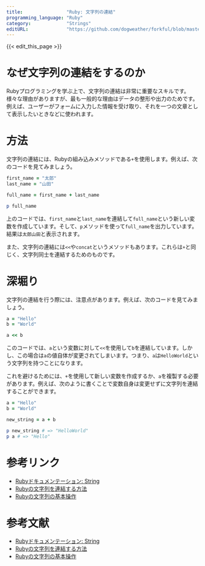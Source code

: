 ```yaml
---
title:                "Ruby: 文字列の連結"
programming_language: "Ruby"
category:             "Strings"
editURL:              "https://github.com/dogweather/forkful/blob/master/content/ja/ruby/concatenating-strings.md"
---
```


{{< edit_this_page >}}

# なぜ文字列の連結をするのか

Rubyプログラミングを学ぶ上で、文字列の連結は非常に重要なスキルです。様々な理由がありますが、最も一般的な理由はデータの整形や出力のためです。例えば、ユーザーがフォームに入力した情報を受け取り、それを一つの文章として表示したいときなどに使われます。

# 方法

文字列の連結には、Rubyの組み込みメソッドである`+`を使用します。例えば、次のコードを見てみましょう。

```Ruby
first_name = "太郎"
last_name = "山田"

full_name = first_name + last_name

p full_name
```

上のコードでは、`first_name`と`last_name`を連結して`full_name`という新しい変数を作成しています。そして、`p`メソッドを使って`full_name`を出力しています。結果は`太郎山田`と表示されます。

また、文字列の連結には`<<`や`concat`というメソッドもあります。これらは`+`と同じく、文字列同士を連結するためのものです。

# 深堀り

文字列の連結を行う際には、注意点があります。例えば、次のコードを見てみましょう。

```Ruby
a = "Hello"
b = "World"

a << b
```

このコードでは、`a`という変数に対して`<<`を使用して`b`を連結しています。しかし、この場合は`a`の値自体が変更されてしまいます。つまり、`a`は`HelloWorld`という文字列を持つことになります。

これを避けるためには、`+`を使用して新しい変数を作成するか、`a`を複製する必要があります。例えば、次のように書くことで変数自身は変更せずに文字列を連結することができます。

```Ruby
a = "Hello"
b = "World"

new_string = a + b

p new_string # => "HelloWorld"
p a # => "Hello"
```

# 参考リンク

- [Rubyドキュメンテーション: String](https://ruby-doc.org/core-2.7.0/String.html)
- [Rubyの文字列を連結する方法](https://qiita.com/okamos/items/5437b69fee76006bce0a)
- [Rubyの文字列の基本操作](https://www.sejuku.net/blog/19041)

# 参考文献

- [Rubyドキュメンテーション: String](https://ruby-doc.org/core-2.7.0/String.html)
- [Rubyの文字列を連結する方法](https://qiita.com/okamos/items/5437b69fee76006bce0a)
- [Rubyの文字列の基本操作](https://www.sejuku.net/blog/19041)